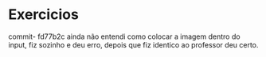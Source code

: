 # Exercicios
commit- fd77b2c 
ainda não entendi como colocar a imagem dentro do input, fiz sozinho e deu erro, depois que fiz identico ao professor deu certo.
